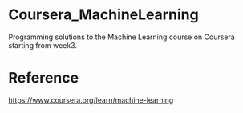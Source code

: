 # Coursera_MachineLearning

Programming solutions to the Machine Learning course on Coursera starting from week3.

# Reference
https://www.coursera.org/learn/machine-learning

